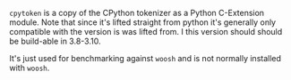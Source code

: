 
`cpytoken` is a copy of the CPython tokenizer as a Python C-Extension module.
Note that since it's lifted straight from python it's generally only compatible
with the version is was lifted from. I this version should should be build-able
in 3.8-3.10.

It's just used for benchmarking against `woosh` and is not normally installed
with `woosh`.
